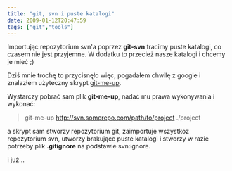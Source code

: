 ```yaml
---
title: "git, svn i puste katalogi"
date: 2009-01-12T20:47:59
tags: ["git","tools"]
---
```

<html><body><p>Importując repozytorium svn'a poprzez <strong>git-svn</strong> tracimy puste katalogi, co czasem nie jest przyjemne. W dodatku to przecież nasze katalogi i chcemy je mieć ;)</p>


<p>Dziś mnie trochę to przycisnęło więc, pogadałem chwilę z google i znalazłem użyteczny skrypt <a href="http://github.com/gma/git-me-up">git-me-up</a>.</p>



<p>Wystarczy pobrać sam plik <strong>git-me-up</strong>, nadać mu prawa wykonywania i wykonać:</p>

<blockquote>

git-me-up http://svn.somerepo.com/path/to/project ./project

</blockquote>

<p>a skrypt sam stworzy repozytorium git, zaimportuje wszystkoz repozytorium svn, utworzy brakujące puste katalogi i stworzy w razie potrzeby plik <strong>.gitignore</strong> na podstawie svn:ignore.</p>

<p>i już...</p></body></html>
